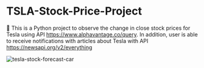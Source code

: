 # TSLA-Stock-Price-Project
🛞 This is a Python project to observe the change in close stock prices for Tesla using API https://www.alphavantage.co/query.
In addition, user is able to receive notifications with articles about Tesla with API https://newsapi.org/v2/everything

![tesla-stock-forecast-car](https://user-images.githubusercontent.com/97703238/191591741-1b318930-d532-45b4-897b-d61185e97511.jpeg)
